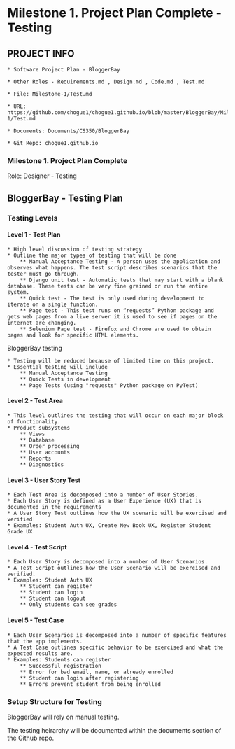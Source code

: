 # Milestone 1. Project Plan Complete - Testing
## PROJECT INFO

    * Software Project Plan - BloggerBay

    * Other Roles - Requirements.md , Design.md , Code.md , Test.md

    * File: Milestone-1/Test.md

    * URL: https://github.com/chogue1/chogue1.github.io/blob/master/BloggerBay/Milestone-1/Test.md

    * Documents: Documents/CS350/BloggerBay

    * Git Repo: chogue1.github.io

### Milestone 1. Project Plan Complete

Role: Designer - Testing

## BloggerBay - Testing Plan
### Testing Levels

#### Level 1 - Test Plan

    * High level discussion of testing strategy
    * Outline the major types of testing that will be done
        ** Manual Acceptance Testing - A person uses the application and observes what happens. The test script describes scenarios that the tester must go through.
        ** Django unit test - Automatic tests that may start with a blank database. These tests can be very fine grained or run the entire system.
        ** Quick test - The test is only used during development to iterate on a single function.
        ** Page test - This test runs on “requests” Python package and gets web pages from a live server it is used to see if pages on the internet are changing.
        ** Selenium Page test - Firefox and Chrome are used to obtain pages and look for specific HTML elements.

BloggerBay testing

    * Testing will be reduced because of limited time on this project.
    * Essential testing will include
        ** Manual Acceptance Testing
        ** Quick Tests in development
        ** Page Tests (using "requests" Python package on PyTest)

#### Level 2 - Test Area

    * This level outlines the testing that will occur on each major block of functionality.
    * Product subsystems
        ** Views
        ** Database
        ** Order processing
        ** User accounts
        ** Reports
        ** Diagnostics

#### Level 3 - User Story Test

    * Each Test Area is decomposed into a number of User Stories.
    * Each User Story is defined as a User Experience (UX) that is documented in the requirements
    * A User Story Test outlines how the UX scenario will be exercised and verified
    * Examples: Student Auth UX, Create New Book UX, Register Student Grade UX

#### Level 4 - Test Script

    * Each User Story is decomposed into a number of User Scenarios.
    * A Test Script outlines how the User Scenario will be exercised and verified.
    * Examples: Student Auth UX
        ** Student can register
        ** Student can login
        ** Student can logout
        ** Only students can see grades

#### Level 5 - Test Case

    * Each User Scenarios is decomposed into a number of specific features that the app implements.
    * A Test Case outlines specific behavior to be exercised and what the expected results are.
    * Examples: Students can register
        ** Successful registration
        ** Error for bad email, name, or already enrolled
        ** Student can login after registering
        ** Errors prevent student from being enrolled
        
### Setup Structure for Testing

BloggerBay will rely on manual testing.

The testing heirarchy will be documented within the documents section of the Github repo.
